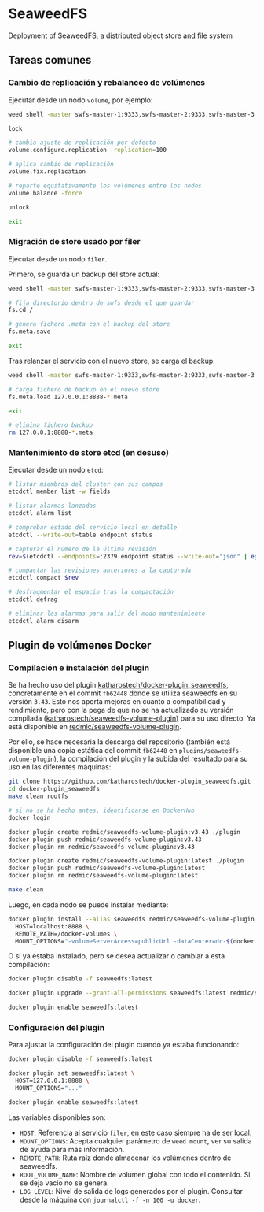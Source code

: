 # SeaweedFS

Deployment of SeaweedFS, a distributed object store and file system

## Tareas comunes

### Cambio de replicación y rebalanceo de volúmenes

Ejecutar desde un nodo `volume`, por ejemplo:

```sh
weed shell -master swfs-master-1:9333,swfs-master-2:9333,swfs-master-3:9333

lock

# cambia ajuste de replicación por defecto
volume.configure.replication -replication=100

# aplica cambio de replicación
volume.fix.replication

# reparte equitativamente los volúmenes entre los nodos
volume.balance -force

unlock

exit
```

### Migración de store usado por filer

Ejecutar desde un nodo `filer`.

Primero, se guarda un backup del store actual:

```sh
weed shell -master swfs-master-1:9333,swfs-master-2:9333,swfs-master-3:9333 -filer 127.0.0.1:8888 -filerGroup filesystem

# fija directorio dentro de swfs desde el que guardar
fs.cd /

# genera fichero .meta con el backup del store
fs.meta.save

exit
```

Tras relanzar el servicio con el nuevo store, se carga el backup:

```sh
weed shell -master swfs-master-1:9333,swfs-master-2:9333,swfs-master-3:9333 -filer 127.0.0.1:8888 -filerGroup filesystem

# carga fichero de backup en el nuevo store
fs.meta.load 127.0.0.1:8888-*.meta

exit

# elimina fichero backup
rm 127.0.0.1:8888-*.meta
```

### Mantenimiento de store etcd (en desuso)

Ejecutar desde un nodo `etcd`:

```sh
# listar miembros del cluster con sus campos
etcdctl member list -w fields

# listar alarmas lanzadas
etcdctl alarm list

# comprobar estado del servicio local en detalle
etcdctl --write-out=table endpoint status

# capturar el número de la última revisión
rev=$(etcdctl --endpoints=:2379 endpoint status --write-out="json" | egrep -o '"revision":[0-9]*' | egrep -o '[0-9].*')

# compactar las revisiones anteriores a la capturada
etcdctl compact $rev

# desfragmentar el espacio tras la compactación
etcdctl defrag

# eliminar las alarmas para salir del modo mantenimiento
etcdctl alarm disarm
```

## Plugin de volúmenes Docker

### Compilación e instalación del plugin

Se ha hecho uso del plugin [katharostech/docker-plugin_seaweedfs](https://github.com/katharostech/docker-plugin_seaweedfs/tree/fb624481819998223bb2043171caaea1e29a4a7f), concretamente en el commit `fb62448` donde se utiliza seaweedfs en su versión `3.43`. Esto nos aporta mejoras en cuanto a compatibilidad y rendimiento, pero con la pega de que no se ha actualizado su versión compilada ([katharostech/seaweedfs-volume-plugin](https://registry.hub.docker.com/r/katharostech/seaweedfs-volume-plugin)) para su uso directo. Ya está disponible en [redmic/seaweedfs-volume-plugin](https://registry.hub.docker.com/r/redmic/seaweedfs-volume-plugin).

Por ello, se hace necesaria la descarga del repositorio (también está disponible una copia estática del commit `fb62448` en `plugins/seaweedfs-volume-plugin`), la compilación del plugin y la subida del resultado para su uso en las diferentes máquinas:

```sh
git clone https://github.com/katharostech/docker-plugin_seaweedfs.git
cd docker-plugin_seaweedfs
make clean rootfs

# si no se ha hecho antes, identificarse en DockerHub
docker login

docker plugin create redmic/seaweedfs-volume-plugin:v3.43 ./plugin
docker plugin push redmic/seaweedfs-volume-plugin:v3.43
docker plugin rm redmic/seaweedfs-volume-plugin:v3.43

docker plugin create redmic/seaweedfs-volume-plugin:latest ./plugin
docker plugin push redmic/seaweedfs-volume-plugin:latest
docker plugin rm redmic/seaweedfs-volume-plugin:latest

make clean
```

Luego, en cada nodo se puede instalar mediante:

```sh
docker plugin install --alias seaweedfs redmic/seaweedfs-volume-plugin:latest \
  HOST=localhost:8888 \
  REMOTE_PATH=/docker-volumes \
  MOUNT_OPTIONS="-volumeServerAccess=publicUrl -dataCenter=dc-$(docker node inspect -f '{{.ID}}' self) -cacheDir=/tmp -cacheCapacityMB=2048"
```

O si ya estaba instalado, pero se desea actualizar o cambiar a esta compilación:

```sh
docker plugin disable -f seaweedfs:latest

docker plugin upgrade --grant-all-permissions seaweedfs:latest redmic/seaweedfs-volume-plugin:latest

docker plugin enable seaweedfs:latest
```

### Configuración del plugin

Para ajustar la configuración del plugin cuando ya estaba funcionando:

```sh
docker plugin disable -f seaweedfs:latest

docker plugin set seaweedfs:latest \
  HOST=127.0.0.1:8888 \
  MOUNT_OPTIONS="..."

docker plugin enable seaweedfs:latest
```

Las variables disponibles son:

* `HOST`: Referencia al servicio `filer`, en este caso siempre ha de ser local.
* `MOUNT_OPTIONS`: Acepta cualquier parámetro de `weed mount`, ver su salida de ayuda para más información.
* `REMOTE_PATH`: Ruta raíz donde almacenar los volúmenes dentro de seaweedfs.
* `ROOT_VOLUME_NAME`: Nombre de volumen global con todo el contenido. Si se deja vacío no se genera.
* `LOG_LEVEL`: Nivel de salida de logs generados por el plugin. Consultar desde la máquina con `journalctl -f -n 100 -u docker`.
